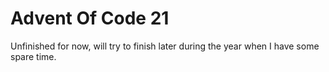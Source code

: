 # Advent Of Code 21
Unfinished for now, will try to finish later during the year when I have some spare time.
